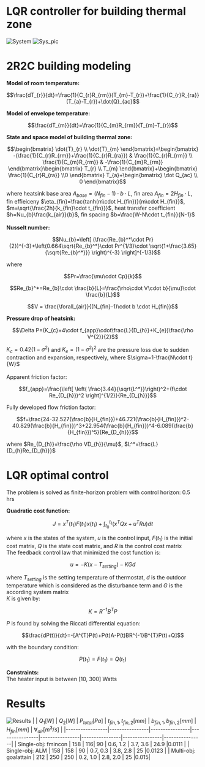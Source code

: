 # LQR controller for building thermal zone
![System](https://github.com/user-attachments/assets/93af8f2d-51bf-40da-aef5-cfdeee4c7f9f)
![Sys_pic](https://github.com/user-attachments/assets/1a99af17-b0d7-454d-aade-dd8828da8344)
<br/>
# 2R2C building modeling
**Model of room temperature:** <br/>
```math
\frac{dT_{r}}{dt}=\frac{1}{C_{r}R_{rm}}(T_{m}-T_{r})+\frac{1}{C_{r}R_{ra}}(T_{a}-T_{r})+\dot{Q}_{ac}
```
**Model of envelope temperature:** <br/>
```math
\frac{dT_{m}}{dt}=\frac{1}{C_{m}R_{rm}}(T_{m}-T_{r})
```
**State and space model of building thermal zone:** <br/>
```math
\begin{bmatrix}
\dot{T}_{r} \\
\dot{T}_{m}
\end{bmatrix}=\begin{bmatrix}
-(\frac{1}{C_{r}R_{rm}}+\frac{1}{C_{r}R_{ra}}) & \frac{1}{C_{r}R_{rm}} \\ \frac{1}{C_{m}R_{rm}}
 & -\frac{1}{C_{m}R_{rm}}
\end{bmatrix}\begin{bmatrix}
T_{r} \\ T_{m}
\end{bmatrix}+\begin{bmatrix}
\frac{1}{C_{r}R_{ra}} \\0
\end{bmatrix} T_{a}+\begin{bmatrix}
\dot Q_{ac} \\ 0
\end{bmatrix}
```

where heatsink base area 
$A_{base}=(N_{fin}-1)\cdot b\cdot L$, 
fin area 
$A_{fin}=2H_{fin}\cdot L$, 
fin effieiceny 
$\eta_{fin}=\frac{tanh(m\cdot H_{fin})}{m\cdot H_{fin}}$, 
$m=\sqrt{\frac{2h}{k_{fin}\cdot t_{fin}}}$, 
heat transfer coefficient 
$h=Nu_{b}\frac{k_{air}}{b}$, 
fin spacing 
$b=\frac{W-N\cdot t_{fin}}{N-1}$
<br/><br/>
**Nusselt number:**
```math
Nu_{b}=\left[ (\frac{Re_{b}^*\cdot Pr}{2})^{-3}+\left(0.664\sqrt{Re_{b}^*}\cdot Pr^{1/3}\cdot \sqrt{1+\frac{3.65}{\sqrt{Re_{b}^*}}}  \right)^{-3} \right]^{-1/3}
```
where 
```math
Pr=\frac{\mu\cdot Cp}{k}
```
```math
Re_{b}^*=Re_{b}\cdot \frac{b}{L}=\frac{\rho\cdot V\cdot b}{\mu}\cdot \frac{b}{L}
```
```math
V = \frac{\forall_{air}}{(N_{fin}-1)\cdot b \cdot H_{fin}}
```
**Pressure drop of heatsink:** <br/>
```math
\Delta P=(K_{c}+4\cdot f_{app}\cdot\frac{L}{D_{h}}+K_{e})\frac{\rho V^{2}}{2}
```
$K_{c}=0.42(1-\sigma^{2})$ and $K_{e}=(1-\sigma^{2})^{2}$ are the pressure loss due to sudden contraction and expansion, respectively, where $\sigma=1-\frac{N\cdot t}{W}$
<br/>
<br/>
Apparent friction factor:
```math
f_{app}=\frac{\left[ \left(  \frac{3.44}{\sqrt{L^*}}\right)^2+(f\cdot Re_{D_{h}})^2 \right]^{1/2}}{Re_{D_{h}}}
```
Fully developed flow friction factor:
```math
f=\frac{24-32.527(\frac{b}{H_{fin}})+46.721(\frac{b}{H_{fin}})^2-40.829(\frac{b}{H_{fin}})^3+22.954(\frac{b}{H_{fin}})^4-6.089(\frac{b}{H_{fin}})^5}{Re_{D_{h}}}
```
where $Re_{D_{h}}=\frac{\rho VD_{h}}{\mu}$, $L^*=\frac{L}{D_{h}Re_{D_{h}}}$
<br/>
# LQR optimal control
The problem is solved as finite-horizon problem with control horizon: 0.5 hrs
<br/>

**Quadratic cost function:**
```math
J=x^{T}(t_{1})F(t_{1})x(t_{1})+\int_{t_{0}}^{t_{1}}(x^{T}Qx+u^{T}Ru)dt
```
where $x$ is the states of the system, $u$ is the control input, $F(t_{1})$ is the initial cost matrix, $Q$ is the state cost matrix, and $R$ is the control cost matrix
<br/>
The feedback control law that minimized the cost function is:
```math
u=-K(x-T_{setting})-KGd
```
where $T_{setting}$ is the setting temperature of thermostat, $d$ is the outdoor temperature which is considered as the disturbance term and $G$ is the according system matrix
<br/>
$K$ is given by:
```math
K=R^{-1}B^{T}P
```
$P$ is found by solving the Riccati differential equation:
```math
\frac{dP(t)}{dt}=-[A^{T}P(t)+P(t)A-P(t)BR^{-1}B^{T}P(t)+Q]
```
with the boundary condition:
```math
P(t_{1})=F(t_{1})=Q(t_{1})
```

**Constraints:**
<br/>
The heater input is between [10, 300] Watts

# Results
![Results](https://github.com/user-attachments/assets/447b174a-6ce9-4f21-805e-3bf173ab2775)
| | $Q_1 [W]$     | $Q_2 [W]$      | $P_{total} [Pa]$      | $t_{fin,1}, t_{fin,2} [mm]$ | $b_{fin,1}, b_{fin,2} [mm]$      | $H_{fin} [mm]$      | $\forall_{air} [m^3/s]$     |
|-----------------|----------------|----------------|----------------|----------------|----------------|----------------|----------------|
| Single-obj: fmincon | 158 | 116| 90 | 0.6, 1.2 | 3.7, 3.6  | 24.9  |0.0111 |
| Single-obj: ALM | 158  | 158  | 90  | 0.7, 0.3  | 3.8, 2.8  | 25  |0.0123 |
| Multi-obj: goalattain | 212  | 250 | 250  | 0.2, 1.0  | 2.8, 2.0  | 25 |0.015|


